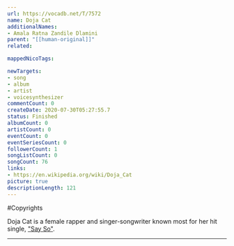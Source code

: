 ```yaml
---
url: https://vocadb.net/T/7572
name: Doja Cat
additionalNames: 
- Amala Ratna Zandile Dlamini
parent: "[[human-original]]"
related:

mappedNicoTags:

newTargets:
- song
- album
- artist
- voicesynthesizer
commentCount: 0
createDate: 2020-07-30T05:27:55.7
status: Finished
albumCount: 0
artistCount: 0
eventCount: 0
eventSeriesCount: 0
followerCount: 1
songListCount: 0
songCount: 76
links: 
- https://en.wikipedia.org/wiki/Doja_Cat
picture: true
descriptionLength: 121
---
```


#Copyrights

Doja Cat is a female rapper and singer-songwriter known most for her hit single, ["Say So"](https://vocadb.net/S/361735).

---

